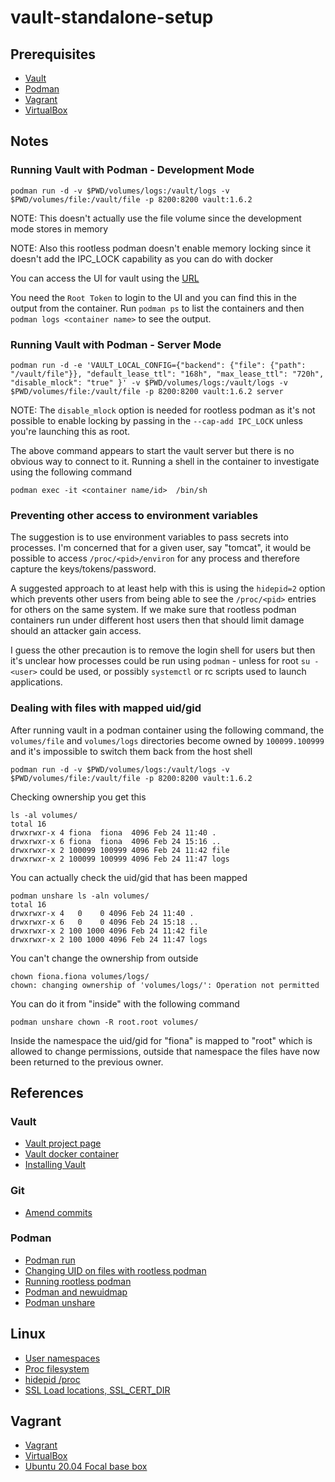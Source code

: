 # vault-standalone-setup

## Prerequisites 

* [Vault](https://learn.hashicorp.com/tutorials/vault/getting-started-install)
* [Podman](https://podman.io)
* [Vagrant](https://www.vagrantup.com)
* [VirtualBox](https://www.virtualbox.org)





## Notes

### Running Vault with Podman - Development Mode

```
podman run -d -v $PWD/volumes/logs:/vault/logs -v $PWD/volumes/file:/vault/file -p 8200:8200 vault:1.6.2
```

NOTE: This doesn't actually use the file volume since the development mode stores in memory

NOTE: Also this rootless podman doesn't enable memory locking since it doesn't add the IPC_LOCK
capability as you can do with docker

You can access the UI for vault using the [URL](http://localhost:8200/ui)

You need the `Root Token` to login to the UI and you can find this in the output from the container.
Run `podman ps` to list the containers and then `podman logs <container name>` to see the output.


### Running Vault with Podman - Server Mode

```
podman run -d -e 'VAULT_LOCAL_CONFIG={"backend": {"file": {"path": "/vault/file"}}, "default_lease_ttl": "168h", "max_lease_ttl": "720h", "disable_mlock": "true" }' -v $PWD/volumes/logs:/vault/logs -v $PWD/volumes/file:/vault/file -p 8200:8200 vault:1.6.2 server
```

NOTE: The `disable_mlock` option is needed for rootless podman as it's not possible to enable locking by passing in the 
`--cap-add IPC_LOCK` unless you're launching this as root.

The above command appears to start the vault server but there is no obvious way to connect to it.  Running a shell in the 
container to investigate using the following command

```
podman exec -it <container name/id>  /bin/sh
```




### Preventing other access to environment variables

The suggestion is to use environment variables to pass secrets into processes.  I'm concerned that for a 
given user, say "tomcat", it would be possible to access `/proc/<pid>/environ` for any process and 
therefore capture the keys/tokens/password.

A suggested approach to at least help with this is using the `hidepid=2` option which prevents other 
users from being able to see the `/proc/<pid>` entries for others on the same system.  If we make sure that 
rootless podman containers run under different host users then that should limit damage should an attacker
gain access.

I guess the other precaution is to remove the login shell for users but then it's unclear how processes could 
be run using `podman` - unless for root `su - <user>` could be used, or possibly `systemctl` or rc scripts used to 
launch applications.



### Dealing with files with mapped uid/gid

After running vault in a podman container using the following command, the `volumes/file` and `volumes/logs`
directories become owned by `100099.100999` and it's impossible to switch them back from the host shell

```
podman run -d -v $PWD/volumes/logs:/vault/logs -v $PWD/volumes/file:/vault/file -p 8200:8200 vault:1.6.2
```

Checking ownership you get this

```
ls -al volumes/
total 16
drwxrwxr-x 4 fiona  fiona  4096 Feb 24 11:40 .
drwxrwxr-x 6 fiona  fiona  4096 Feb 24 15:16 ..
drwxrwxr-x 2 100099 100999 4096 Feb 24 11:42 file
drwxrwxr-x 2 100099 100999 4096 Feb 24 11:47 logs
```

You can actually check the uid/gid that has been mapped

```
podman unshare ls -aln volumes/
total 16
drwxrwxr-x 4   0    0 4096 Feb 24 11:40 .
drwxrwxr-x 6   0    0 4096 Feb 24 15:18 ..
drwxrwxr-x 2 100 1000 4096 Feb 24 11:42 file
drwxrwxr-x 2 100 1000 4096 Feb 24 11:47 logs
```

You can't change the ownership from outside

```
chown fiona.fiona volumes/logs/
chown: changing ownership of 'volumes/logs/': Operation not permitted
```

You can do it from "inside" with the following command

```
podman unshare chown -R root.root volumes/
```

Inside the namespace the uid/gid for "fiona" is mapped to "root" which is allowed to change permissions,
outside that namespace the files have now been returned to the previous owner.


## References

### Vault

* [Vault project page](https://www.vaultproject.io)
* [Vault docker container](https://hub.docker.com/_/vault)
* [Installing Vault](https://learn.hashicorp.com/tutorials/vault/getting-started-install)



### Git

* [Amend commits](https://www.git-tower.com/learn/git/faq/change-author-name-email/)


### Podman 

* [Podman run](http://docs.podman.io/en/latest/markdown/podman-run.1.html)
* [Changing UID on files with rootless podman](https://github.com/containers/podman/issues/7052)
* [Running rootless podman](https://www.redhat.com/sysadmin/rootless-podman-makes-sense)
* [Podman and newuidmap](https://superuser.com/questions/1529632/why-is-a-normal-user-allowed-to-give-away-a-file-folder-by-running-podman-unsha)
* [Podman unshare](https://www.mankier.com/1/podman-unshare)


## Linux

* [User namespaces](https://manpages.debian.org/buster/manpages/user_namespaces.7.en.html#User_and_group_ID_mappings:_uid_map_and_gid_map)
* [Proc filesystem](https://www.kernel.org/doc/Documentation/filesystems/proc.txt)
* [hidepid /proc](https://linux-audit.com/linux-system-hardening-adding-hidepid-to-proc/)
* [SSL Load locations, SSL_CERT_DIR](https://www.openssl.org/docs/man1.1.0/man3/SSL_CTX_set_default_verify_paths.html)

## Vagrant

* [Vagrant](https://www.vagrantup.com)
* [VirtualBox](https://www.virtualbox.org)
* [Ubuntu 20.04 Focal base box](https://app.vagrantup.com/ubuntu/boxes/focal64)

